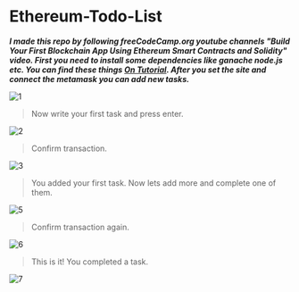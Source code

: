 # Ethereum-Todo-List
***I made this repo by following freeCodeCamp.org youtube channels "Build Your First Blockchain App Using Ethereum Smart Contracts and Solidity" video.
First you need to install some dependencies like ganache node.js etc. You can find these things [On Tutorial](https://www.youtube.com/watch?v=coQ5dg8wM2o). After you set the site and connect the metamask you can add new tasks.***

![1](https://user-images.githubusercontent.com/62032779/162579598-5deb73af-a747-49dd-975f-202142f30044.jpg)

>Now write your first task and press enter.

![2](https://user-images.githubusercontent.com/62032779/162579622-74b4b360-a8d0-4471-b354-070df8b19c31.jpg)

>Confirm transaction.

![3](https://user-images.githubusercontent.com/62032779/162579667-6590529d-57e2-49ee-8c9b-4b89144e22ae.jpg)

>You added your first task. Now lets add more and complete one of them.

![5](https://user-images.githubusercontent.com/62032779/162579686-6657c2e4-b10b-4ba1-b914-39ab15f6a28d.jpg)

>Confirm transaction again.

![6](https://user-images.githubusercontent.com/62032779/162579701-e3c86e2a-4580-4496-be1f-c52219452040.jpg)

>This is it! You completed a task.

![7](https://user-images.githubusercontent.com/62032779/162579717-c2e27bfb-a491-4909-9361-4837b105ff29.jpg)
